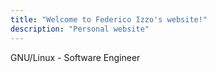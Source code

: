 ```yaml
---
title: "Welcome to Federico Izzo's website!"
description: "Personal website"
---
```

GNU/Linux - Software Engineer
